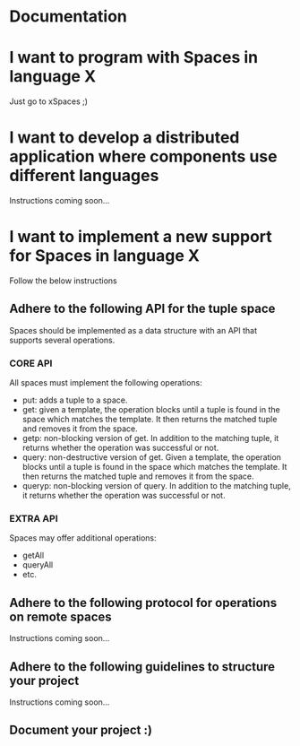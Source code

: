 # Documentation

# I want to program with Spaces in language X
Just go to xSpaces ;)

# I want to develop a distributed application where components use different languages
Instructions coming soon...

# I want to implement a new support for Spaces in language X
Follow the below instructions
## Adhere to the following API for the tuple space

Spaces should be implemented as a data structure with an API that supports several operations.

### CORE API
All spaces must implement the following operations:
- put: adds a tuple to a space.
- get: given a template, the operation blocks until a tuple is found in the space which matches the template. It then returns the matched tuple and removes it from the space. 
- getp: non-blocking version of get. In addition to the matching tuple, it returns whether the operation was successful or not.
- query: non-destructive version of get. Given a template, the operation blocks until a tuple is found in the space which matches the template. It then returns the matched tuple and removes it from the space. 
- queryp: non-blocking version of query. In addition to the matching tuple, it returns whether the operation was successful or not.

### EXTRA API
Spaces may offer additional operations:
- getAll
- queryAll
- etc.

## Adhere to the following protocol for operations on remote spaces
Instructions coming soon...

## Adhere to the following guidelines to structure your project
Instructions coming soon...

## Document your project :)
